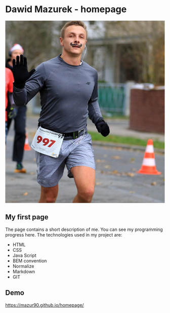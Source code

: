 # Dawid Mazurek - homepage
![Dawid Mazurek](images/DawidMazurek.jpg)

## My first page

The page contains a short description of me. You can see my programming progress here. The technologies used in my project are: 
- HTML
- CSS
- Java Script
- BEM convention
- Normalize
- Markdown
- GIT

## Demo
https://mazur90.github.io/homepage/
